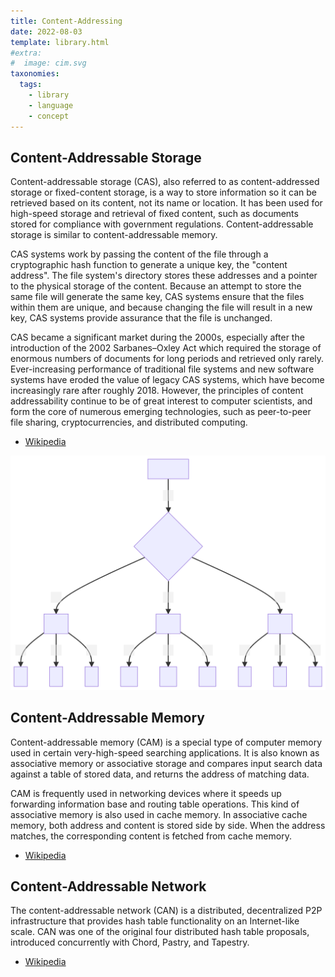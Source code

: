 ```yaml
---
title: Content-Addressing
date: 2022-08-03
template: library.html
#extra:
#  image: cim.svg
taxonomies:
  tags:
    - library
    - language
    - concept
---
```


## Content-Addressable Storage

Content-addressable storage (CAS), also referred to as content-addressed storage or fixed-content storage, is a way to store information so it can be retrieved based on its content, not its name or location. It has been used for high-speed storage and retrieval of fixed content, such as documents stored for compliance with government regulations. Content-addressable storage is similar to content-addressable memory.

CAS systems work by passing the content of the file through a cryptographic hash function to generate a unique key, the "content address". The file system's directory stores these addresses and a pointer to the physical storage of the content. Because an attempt to store the same file will generate the same key, CAS systems ensure that the files within them are unique, and because changing the file will result in a new key, CAS systems provide assurance that the file is unchanged.

CAS became a significant market during the 2000s, especially after the introduction of the 2002 Sarbanes–Oxley Act which required the storage of enormous numbers of documents for long periods and retrieved only rarely. Ever-increasing performance of traditional file systems and new software systems have eroded the value of legacy CAS systems, which have become increasingly rare after roughly 2018. However, the principles of content addressability continue to be of great interest to computer scientists, and form the core of numerous emerging technologies, such as peer-to-peer file sharing, cryptocurrencies, and distributed computing. 

- [Wikipedia](https://en.wikipedia.org/wiki/Content-addressable_storage)

![hashTree](/img/hashTree.svg)

## Content-Addressable Memory

Content-addressable memory (CAM) is a special type of computer memory used in certain very-high-speed searching applications. It is also known as associative memory or associative storage and compares input search data against a table of stored data, and returns the address of matching data.

CAM is frequently used in networking devices where it speeds up forwarding information base and routing table operations. This kind of associative memory is also used in cache memory. In associative cache memory, both address and content is stored side by side. When the address matches, the corresponding content is fetched from cache memory.

- [Wikipedia](https://en.wikipedia.org/wiki/Content-addressable_memory)

## Content-Addressable Network

The content-addressable network (CAN) is a distributed, decentralized P2P infrastructure that provides hash table functionality on an Internet-like scale. CAN was one of the original four distributed hash table proposals, introduced concurrently with Chord, Pastry, and Tapestry.

 - [Wikipedia](https://en.wikipedia.org/wiki/Content-addressable_network)